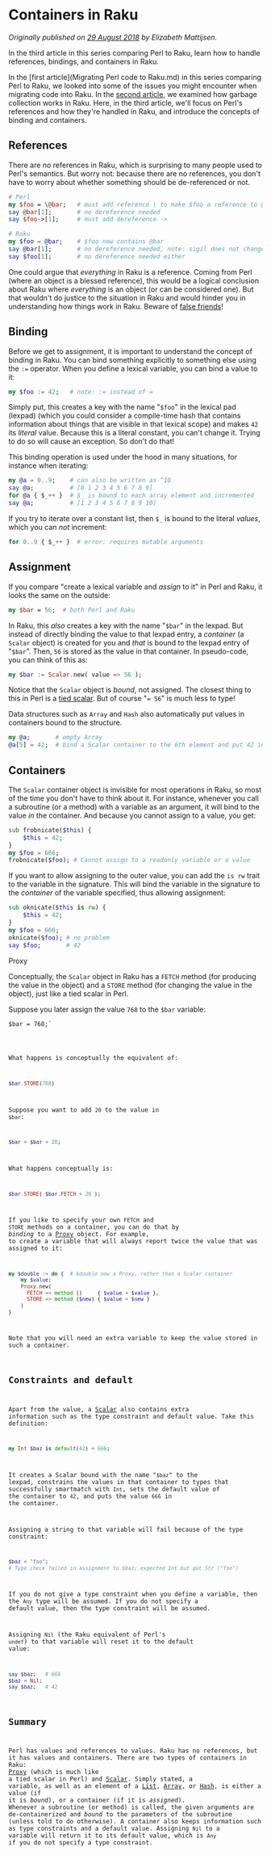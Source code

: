 Containers in Raku
==================

*Originally published on [29 August 2018](https://opensource.com/article/18/8/containers-perl-6) by Elizabeth Mattijsen.*

In the third article in this series comparing Perl to Raku, learn how to handle references, bindings, and containers in Raku.
  
In the [first article](Migrating Perl code to Raku.md) in this series comparing Perl to Raku, we looked into some of the issues you might encounter when migrating code into Raku. In the [second article](Garbage-Collection-in-Raku.md), we examined how garbage collection works in Raku. Here, in the third article, we'll focus on Perl's references and how they're handled in Raku, and introduce the concepts of binding and containers.

References
----------

There are *no* references in Raku, which is surprising to many people used to Perl's semantics. But worry not: because there are no references, you don't have to worry about whether something should be de-referenced or not.

```` perl
# Perl
my $foo = \@bar;   # must add reference \ to make $foo a reference to @bar
say @bar[1];       # no dereference needed
say $foo->[1];     # must add dereference ->
````

```` raku
# Raku
my $foo = @bar;    # $foo now contains @bar
say @bar[1];       # no dereference needed, note: sigil does not change
say $foo[1];       # no dereference needed either
````

One could argue that *everything* in Raku is a reference. Coming from Perl (where an object is a blessed reference), this would be a logical conclusion about Raku where *everything* is an object (or can be considered one). But that wouldn't do justice to the situation in Raku and would hinder you in understanding how things work in Raku. Beware of [false friends](https://en.wikipedia.org/wiki/False_friend)!

Binding
-------

Before we get to assignment, it is important to understand the concept of binding in Raku. You can bind something explicitly to something else using the `:=` operator. When you define a lexical variable, you can bind a value to it:

```` raku
my $foo := 42;   # note: := instead of =
````

Simply put, this creates a key with the name "`$foo`" in the lexical pad (lexpad) (which you could consider a compile-time hash that contains information about things that are visible in that lexical scope) and makes `42` its *literal* value. Because this is a literal constant, you can't change it. Trying to do so will cause an exception. So don't do that!

This binding operation is used under the hood in many situations, for instance when iterating:

```` raku
my @a = 0..9;    # can also be written as ^10
say @a;          # [0 1 2 3 4 5 6 7 8 9]
for @a { $_++ }  # $_ is bound to each array element and incremented
say @a;          # [1 2 3 4 5 6 7 8 9 10]
````

If you try to iterate over a constant list, then `$_` is bound to the literal *values*, which you can *not* increment:

```` raku
for 0..9 { $_++ }  # error: requires mutable arguments
````

Assignment
----------

If you compare "create a lexical variable and *assign* to it" in Perl and Raku, it looks the same on the outside:

```` perl
my $bar = 56;  # both Perl and Raku
````

In Raku, this *also* creates a key with the name "`$bar`" in the lexpad. But instead of directly binding the value to that lexpad entry, a *container* (a `Scalar` object) is created for you and *that* is bound to the lexpad entry of "`$bar`". Then, `56` is stored as the value in that container. In pseudo-code, you can think of this as:

```` raku
my $bar := Scalar.new( value => 56 );
````

Notice that the `Scalar` object is *bound*, not assigned. The closest thing to this in Perl is a [tied scalar](https://metacpan.org/pod/distribution/perl/pod/perltie.pod#Tying-Scalars). But of course "`= 56`" is much less to type!

Data structures such as `Array` and `Hash` also automatically put values in containers bound to the structure.

```` raku
my @a;       # empty Array
@a[5] = 42;  # bind a Scalar container to the 6th element and put 42 in it
````

Containers
----------

The `Scalar` container object is invisible for most operations in Raku, so most of the time you don't have to think about it. For instance, whenever you call a subroutine (or a method) with a variable as an argument, it will bind to the value *in* the container. And because you cannot assign to a value, you get:

```` raku
sub frobnicate($this) {
    $this = 42;
}
my $foo = 666;
frobnicate($foo); # Cannot assign to a readonly variable or a value
````

If you want to allow assigning to the outer value, you can add the `is rw` trait to the variable in the signature. This will bind the variable in the signature to the *container* of the variable specified, thus allowing assignment:

```` raku
sub oknicate($this is rw) {
    $this = 42;
}
my $foo = 666;
oknicate($foo); # no problem
say $foo;       # 42
````

Proxy

Conceptually, the `Scalar` object in Raku has a `FETCH` method (for producing the value in the object) and a `STORE` method (for changing the value in the object), just like a tied scalar in Perl.

Suppose you later assign the value `768` to the `$bar` variable:

<pre><span class="geshifilter"><code class="perl geshifilter-perl"><span class="re0">$bar</span> <span class="sy0">=</span> <span class="nu0">768</span><span class="sy0">;</span>`</span></pre>

What happens is conceptually the equivalent of:

```` raku
$bar.STORE(768)
````

Suppose you want to add `20` to the value in `$bar`:

```` raku
$bar = $bar + 20;
````

What happens conceptually is:

```` raku
$bar.STORE( $bar.FETCH + 20 );
````

If you like to specify your own `FETCH` and `STORE` methods on a container, you can do that by *binding* to a [Proxy](https://docs.raku.org/type/Proxy) object. For example, to create a variable that will always report twice the value that was assigned to it:

```` raku
my $double := do {  # $double now a Proxy, rather than a Scalar container
    my $value;
    Proxy.new(
      FETCH => method ()     { $value + $value },
      STORE => method ($new) { $value = $new }
    )
}
````

Note that you will need an extra variable to keep the value stored in such a container.

Constraints and default
-----------------------

Apart from the value, a [Scalar](https://docs.raku.org/type/Scalar) also contains extra information such as the type constraint and default value. Take this definition:

```` raku
my Int $baz is default(42) = 666;
````

It creates a Scalar bound with the name "`$baz`" to the lexpad, constrains the values in that container to types that successfully smartmatch with `Int`, sets the default value of the container to `42`, and puts the value `666` in the container.

Assigning a string to that variable will fail because of the type constraint:

```` raku
$baz = "foo";
# Type check failed in assignment to $baz; expected Int but got Str ("foo")
````

If you do not give a type constraint when you define a variable, then the `Any` type will be assumed. If you do not specify a default value, then the type constraint will be assumed.

Assigning `Nil` (the Raku equivalent of Perl's `undef`) to that variable will reset it to the default value:

```` raku
say $baz;   # 666
$baz = Nil;
say $baz;   # 42
````

Summary
-------
  
Perl has values and references to values. Raku has no references, but it has values and containers. There are two types of containers in Raku: [Proxy](https://docs.raku.org/type/Proxy) (which is much like a tied scalar in Perl) and [Scalar](https://docs.raku.org/type/Scalar). Simply stated, a variable, as well as an element of a [List](https://docs.raku.org/type/List), [Array](https://docs.raku.org/type/Array), or [Hash](https://docs.raku.org/type/Hash), is either a value (if it is *bound*), or a container (if it is *assigned*).  Whenever a subroutine (or method) is called, the given arguments are de-containerized and *bound* to the parameters of the subroutine (unless told to do otherwise). A container also keeps information such as type constraints and a default value. Assigning `Nil` to a variable will return it to its default value, which is `Any` if you do not specify a type constraint.
